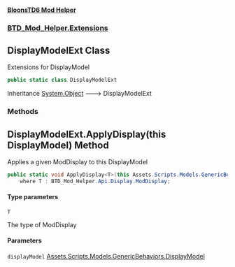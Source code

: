#### [BloonsTD6 Mod Helper](README.md 'README')
### [BTD_Mod_Helper.Extensions](README.md#BTD_Mod_Helper.Extensions 'BTD_Mod_Helper.Extensions')

## DisplayModelExt Class

Extensions for DisplayModel

```csharp
public static class DisplayModelExt
```

Inheritance [System.Object](https://docs.microsoft.com/en-us/dotnet/api/System.Object 'System.Object') &#129106; DisplayModelExt
### Methods

<a name='BTD_Mod_Helper.Extensions.DisplayModelExt.ApplyDisplay_T_(thisAssets.Scripts.Models.GenericBehaviors.DisplayModel)'></a>

## DisplayModelExt.ApplyDisplay<T>(this DisplayModel) Method

Applies a given ModDisplay to this DisplayModel

```csharp
public static void ApplyDisplay<T>(this Assets.Scripts.Models.GenericBehaviors.DisplayModel displayModel)
    where T : BTD_Mod_Helper.Api.Display.ModDisplay;
```
#### Type parameters

<a name='BTD_Mod_Helper.Extensions.DisplayModelExt.ApplyDisplay_T_(thisAssets.Scripts.Models.GenericBehaviors.DisplayModel).T'></a>

`T`

The type of ModDisplay
#### Parameters

<a name='BTD_Mod_Helper.Extensions.DisplayModelExt.ApplyDisplay_T_(thisAssets.Scripts.Models.GenericBehaviors.DisplayModel).displayModel'></a>

`displayModel` [Assets.Scripts.Models.GenericBehaviors.DisplayModel](https://docs.microsoft.com/en-us/dotnet/api/Assets.Scripts.Models.GenericBehaviors.DisplayModel 'Assets.Scripts.Models.GenericBehaviors.DisplayModel')
